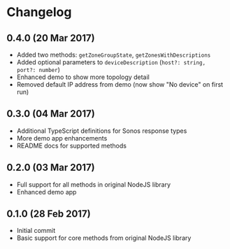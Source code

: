 # Changelog

## 0.4.0 (20 Mar 2017)
- Added two methods: `getZoneGroupState`, `getZonesWithDescriptions`
- Added optional parameters to `deviceDescription` (`host?: string, port?: number`)
- Enhanced demo to show more topology detail
- Removed default IP address from demo (now show "No device" on first run)

## 0.3.0 (04 Mar 2017)
- Additional TypeScript definitions for Sonos response types
- More demo app enhancements
- README docs for supported methods

## 0.2.0 (03 Mar 2017)
- Full support for all methods in original NodeJS library
- Enhanced demo app

## 0.1.0 (28 Feb 2017)
- Initial commit
- Basic support for core methods from original NodeJS library
